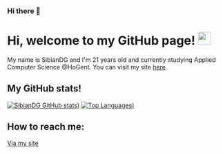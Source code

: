 ### Hi there 👋

# Hi, welcome to my GitHub page! <img src="https://raw.githubusercontent.com/MartinHeinz/MartinHeinz/master/wave.gif" width="30px">
My name is SibianDG and I'm 21 years old and currently studying Applied Computer Science @HoGent. You can visit my site [here](https://sibiandg.be).


## My GitHub stats!
[![SibianDG GitHub stats](https://github-readme-stats.vercel.app/api?username=SibianDG&show_icons=true&theme=merko&count_private=true))](https://github.com/anuraghazra/github-readme-stats)
[![Top Languages](https://github-readme-stats.vercel.app/api/top-langs/?username=SibianDG&layout=compact&theme=merko&count_private=true))](https://github.com/anuraghazra/github-readme-stats)

## How to reach me:
[Via my site](https://sibiandg.be)

<!--
**SibianDG/SibianDG** is a ✨ _special_ ✨ repository because its `README.md` (this file) appears on your GitHub profile.

Here are some ideas to get you started:

- 🔭 I’m currently working on ...
- 🌱 I’m currently learning ...
- 👯 I’m looking to collaborate on ...
- 🤔 I’m looking for help with ...
- 💬 Ask me about ...
- 📫 How to reach me: ...
- 😄 Pronouns: ...
- ⚡ Fun fact: ...
-->
